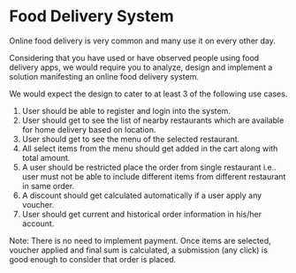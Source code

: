 # **Food Delivery System**

Online food delivery is very common and many use it on every other day.

Considering that you have used or have observed people using food delivery apps, we would require you to analyze, design and implement a solution manifesting an online food delivery system.

We would expect the design to cater to at least 3 of the following use cases.

1. User should be able to register and login into the system.
2. User should get to see the list of nearby restaurants which are available for home delivery based on location.
3. User should get to see the menu of the selected restaurant.
4. All select items from the menu should get added in the cart along with total amount.
5. A user should be restricted place the order from single restaurant i.e.. user must not be able to include different items from different restaurant in same order.
6. A discount should get calculated automatically if a user apply any voucher.
7. User should get current and historical order information in his/her account.

Note: There is no need to implement payment. Once items are selected, voucher applied and final sum is calculated, a submission (any click) is good enough to consider that order is placed.
